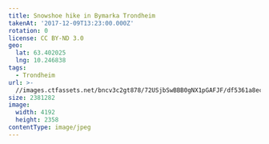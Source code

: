 ```yaml
---
title: Snowshoe hike in Bymarka Trondheim
takenAt: '2017-12-09T13:23:00.000Z'
rotation: 0
license: CC BY-ND 3.0
geo:
  lat: 63.402025
  lng: 10.246838
tags:
  - Trondheim
url: >-
  //images.ctfassets.net/bncv3c2gt878/72USjbSwBBB0gNX1pGAFJF/df5361a8ecb9be8d069ab2c1416d7d1c/snowshoe-hike-in-bymarka-trondheim_27183697429_o
size: 2381282
image:
  width: 4192
  height: 2358
contentType: image/jpeg
---
```


